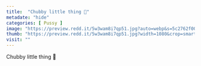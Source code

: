 ```yaml
---
title:  "Chubby little thing 🥺"
metadate: "hide"
categories: [ Pussy ]
image: "https://preview.redd.it/5w3wam8i7qp51.jpg?auto=webp&s=5c2762f00cec8a1e10992a0520feb6aabd74f0db"
thumb: "https://preview.redd.it/5w3wam8i7qp51.jpg?width=1080&crop=smart&auto=webp&s=d4377002234f2b5c6c469f5f7c37800ef7004c4c"
visit: ""
---
```

Chubby little thing 🥺
